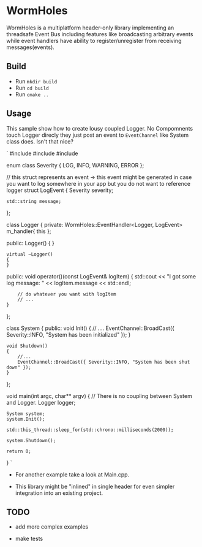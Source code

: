 # WormHoles
WormHoles is a multiplatform header-only library implementing an threadsafe Event Bus including features like broadcasting arbitrary events while event handlers have ability to register/unregister from receiving messages(events). 

## Build

- Run `mkdir build`
- Run `cd build`
- Run `cmake ..`

## Usage

This sample show how to create lousy coupled Logger. No Compomnents touch Logger direcly they just post an event to `EventChannel` like System class does. Isn't that nice?

`
#include <iostream>
#include <thread>
#include <chrono>

enum class Severity
{
	LOG,
	INFO,
	WARNING,
	ERROR
};

// this struct represents an event -> this event might be generated in case you want to log somewhere in your app but you do not want to reference logger
struct LogEvent
{
	Severity severity;

	std::string message;
};

class Logger
{
private:
	WormHoles::EventHandler<Logger, LogEvent> m_handler{ this };

public:
	Logger()
	{
	}

	virtual ~Logger()
	{
	}

public:
	void operator()(const LogEvent& logItem)
	{
		std::cout << "I got some log message: " << logItem.message << std::endl;

		// do whatever you want with logItem
		// ...
	}
};

class System
{
public:
	void Init()
	{
		// ....
		EventChannel::BroadCast({ Severity::INFO, "System has been initialized" });
	}

	void Shutdown()
	{
		//...
		EventChannel::BroadCast({ Severity::INFO, "System has been shut down" });
	}
};

void main(int argc, char** argv)
{
	// There is no coupling between System and Logger.
	Logger logger;

	System system;
	system.Init();

	std::this_thread::sleep_for(std::chrono::milliseconds(2000));

	system.Shutdown();

	return 0;
}
`
- For another example take a look at Main.cpp.

- This library might be "inlined" in single header for even simpler integration into an existing project.

## TODO
 - add more complex examples

 - make tests

